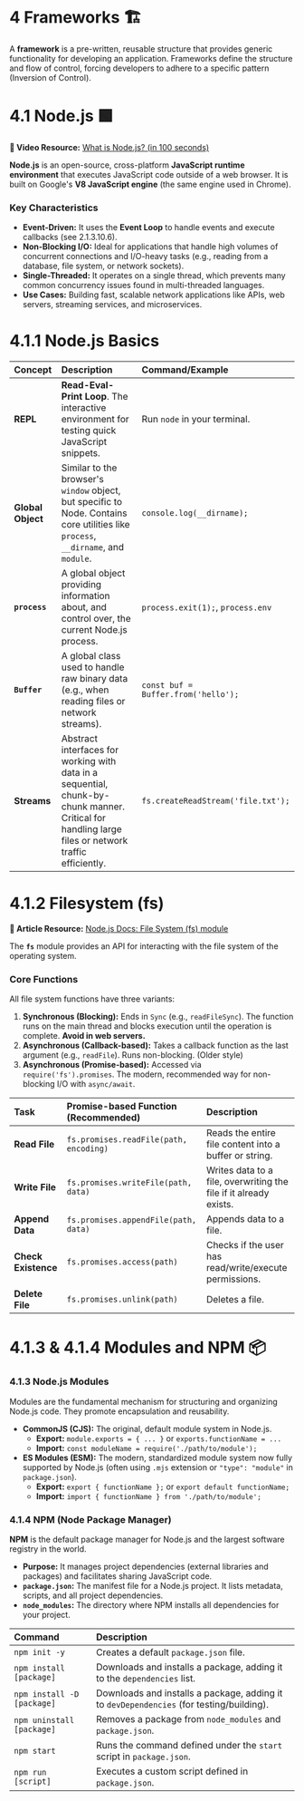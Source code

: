 # 4 Frameworks 🏗️

A **framework** is a pre-written, reusable structure that provides generic functionality for developing an application. Frameworks define the structure and flow of control, forcing developers to adhere to a specific pattern (Inversion of Control).

# 4.1 Node.js 🟩

**🎥 Video Resource:** [What is Node.js? (in 100 seconds)](https://www.youtube.com/watch?v=jo_B4MxT8L8)

**Node.js** is an open-source, cross-platform **JavaScript runtime environment** that executes JavaScript code outside of a web browser. It is built on Google's **V8 JavaScript engine** (the same engine used in Chrome).

### Key Characteristics
* **Event-Driven:** It uses the **Event Loop** to handle events and execute callbacks (see 2.1.3.10.6).
* **Non-Blocking I/O:** Ideal for applications that handle high volumes of concurrent connections and I/O-heavy tasks (e.g., reading from a database, file system, or network sockets).
* **Single-Threaded:** It operates on a single thread, which prevents many common concurrency issues found in multi-threaded languages.
* **Use Cases:** Building fast, scalable network applications like APIs, web servers, streaming services, and microservices.

# 4.1.1 Node.js Basics

| Concept | Description | Command/Example |
| :--- | :--- | :--- |
| **REPL** | **Read-Eval-Print Loop**. The interactive environment for testing quick JavaScript snippets. | Run `node` in your terminal. |
| **Global Object** | Similar to the browser's `window` object, but specific to Node. Contains core utilities like `process`, `__dirname`, and `module`. | `console.log(__dirname);` |
| **`process`** | A global object providing information about, and control over, the current Node.js process. | `process.exit(1);`, `process.env` |
| **`Buffer`** | A global class used to handle raw binary data (e.g., when reading files or network streams). | `const buf = Buffer.from('hello');` |
| **Streams** | Abstract interfaces for working with data in a sequential, chunk-by-chunk manner. Critical for handling large files or network traffic efficiently. | `fs.createReadStream('file.txt');` |

# 4.1.2 Filesystem (fs)

**📖 Article Resource:** [Node.js Docs: File System (fs) module](https://nodejs.org/api/fs.html)

The **`fs`** module provides an API for interacting with the file system of the operating system.

### Core Functions
All file system functions have three variants:

1.  **Synchronous (Blocking):** Ends in `Sync` (e.g., `readFileSync`). The function runs on the main thread and blocks execution until the operation is complete. **Avoid in web servers.**
2.  **Asynchronous (Callback-based):** Takes a callback function as the last argument (e.g., `readFile`). Runs non-blocking. (Older style)
3.  **Asynchronous (Promise-based):** Accessed via `require('fs').promises`. The modern, recommended way for non-blocking I/O with `async/await`.

| Task | Promise-based Function (Recommended) | Description |
| :--- | :--- | :--- |
| **Read File** | `fs.promises.readFile(path, encoding)` | Reads the entire file content into a buffer or string. |
| **Write File** | `fs.promises.writeFile(path, data)` | Writes data to a file, overwriting the file if it already exists. |
| **Append Data** | `fs.promises.appendFile(path, data)` | Appends data to a file. |
| **Check Existence** | `fs.promises.access(path)` | Checks if the user has read/write/execute permissions. |
| **Delete File** | `fs.promises.unlink(path)` | Deletes a file. |

# 4.1.3 & 4.1.4 Modules and NPM 📦

### 4.1.3 Node.js Modules
Modules are the fundamental mechanism for structuring and organizing Node.js code. They promote encapsulation and reusability.

* **CommonJS (CJS):** The original, default module system in Node.js.
    * **Export:** `module.exports = { ... }` or `exports.functionName = ...`
    * **Import:** `const moduleName = require('./path/to/module');`
* **ES Modules (ESM):** The modern, standardized module system now fully supported by Node.js (often using `.mjs` extension or `"type": "module"` in `package.json`).
    * **Export:** `export { functionName };` or `export default functionName;`
    * **Import:** `import { functionName } from './path/to/module';`

### 4.1.4 NPM (Node Package Manager)
**NPM** is the default package manager for Node.js and the largest software registry in the world.

* **Purpose:** It manages project dependencies (external libraries and packages) and facilitates sharing JavaScript code.
* **`package.json`:** The manifest file for a Node.js project. It lists metadata, scripts, and all project dependencies.
* **`node_modules`:** The directory where NPM installs all dependencies for your project.

| Command | Description |
| :--- | :--- |
| `npm init -y` | Creates a default `package.json` file. |
| `npm install [package]` | Downloads and installs a package, adding it to the `dependencies` list. |
| `npm install -D [package]` | Downloads and installs a package, adding it to `devDependencies` (for testing/building). |
| `npm uninstall [package]` | Removes a package from `node_modules` and `package.json`. |
| `npm start` | Runs the command defined under the `start` script in `package.json`. |
| `npm run [script]` | Executes a custom script defined in `package.json`. |
